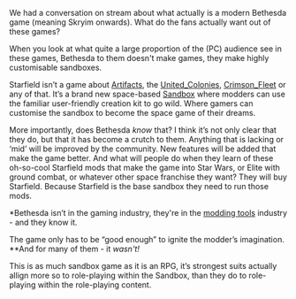 
We had a conversation on stream about what actually is a modern Bethesda game (meaning Skryim onwards). What do the fans actually want out of these games?

When you look at what quite a large proportion of the (PC) audience see in these games, Bethesda to them doesn't make games, they make highly customisable sandboxes. 

Starfield isn’t a game about [Artifacts](../Main_Quest/Artifacts.md), the [United_Colonies](../Factions/United_Colonies.md), [Crimson_Fleet](../Factions/Crimson_Fleet.md) or any of that. It’s a brand new space-based [Sandbox](.md) where modders can use the familiar user-friendly creation kit to go wild. Where gamers can customise the sandbox to become the space game of their dreams.

More importantly, does Bethesda *know* that? I think it’s not only clear that they do, but that it has become a crutch to them. Anything that is lacking or ‘mid’ will be improved by the community. New features will be added that make the game better. And what will people do when they learn of these oh-so-cool Starfield mods that make the game into Star Wars, or Elite with ground combat, or whatever other space franchise they want? They will buy Starfield. Because Starfield is the base sandbox they need to run those mods.

*Bethesda isn’t in the gaming industry, they're in the [modding tools](../Development/Reliance_on_Mods.md) industry - and they know it.

The game only has to be “good enough” to ignite the modder’s imagination.
	**And for many of them - it *wasn't!* 

This is as much sandbox game as it is an RPG, it’s strongest suits actually allign more so to role-playing within the Sandbox, than they do to role-playing within the role-playing content.